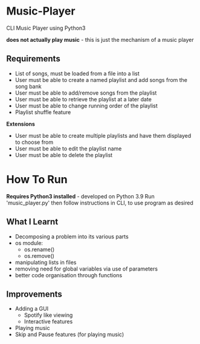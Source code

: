 # Music-Player
CLI Music Player using Python3 

**does not actually play music** - this is just the mechanism of a music player

## Requirements
- List of songs, must be loaded from a file into a list
- User must be able to create a named playlist and add songs from the song bank
- User must be able to add/remove songs from the playlist
- User must be able to retrieve the playlist at a later date
- User must be able to change running order of the playlist
- Playlist shuffle feature

**Extensions**
- User must be able to create multiple playlists and have them displayed to choose from
- User must be able to edit the playlist name
- User must be able to delete the playlist

# How To Run
**Requires Python3 installed** - developed on Python 3.9
Run 'music_player.py' then follow instructions in CLI, to use program as desired

## What I Learnt

- Decomposing a problem into its various parts
- os module:
  - os.rename()
  - os.remove()
- manipulating lists in files
- removing need for global variables via use of parameters
- better code organisation through functions

## Improvements

- Adding a GUI
  - Spotify like viewing
  - Interactive features
- Playing music
- Skip and Pause features (for playing music)
